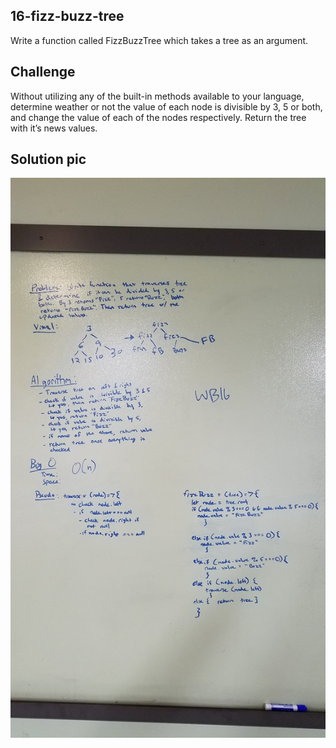 ## 16-fizz-buzz-tree
Write a function called FizzBuzzTree which takes a tree as an argument.

## Challenge
Without utilizing any of the built-in methods available to your language, determine weather or not the value of each node is divisible by 3, 5 or both, and change the value of each of the nodes respectively. Return the tree with it’s news values.


## Solution pic
![whiteboard](./../../assets/Fizz-Buzz-Tree.jpg)